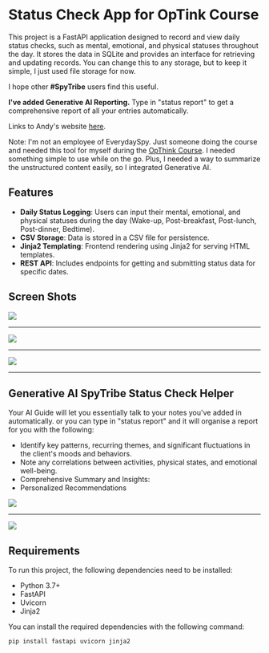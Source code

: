 # Status Check App for OpTink Course

This project is a FastAPI application designed to record and view daily status checks, such as mental, emotional, and physical statuses throughout the day. It stores the data in SQLite and provides an interface for retrieving and updating records. You can change this to any storage, but to keep it simple, I just used file storage for now.

I hope other **#SpyTribe** users find this useful.

**I've added Generative AI Reporting.** Type in "status report" to get a comprehensive report of all your entries automatically.

Links to Andy's website [here](https://everydayspy.com/about-andrew/ "here").

Note: I'm not an employee of EverydaySpy. Just someone doing the course and needed this tool for myself during the [OpThink Course](https://new.everydayspy.com/think2 "OpThink Course"). I needed something simple to use while on the go. Plus, I needed a way to summarize the unstructured content easily, so I integrated Generative AI.

## Features

- **Daily Status Logging**: Users can input their mental, emotional, and physical statuses during the day (Wake-up, Post-breakfast, Post-lunch, Post-dinner, Bedtime).
- **CSV Storage**: Data is stored in a CSV file for persistence.
- **Jinja2 Templating**: Frontend rendering using Jinja2 for serving HTML templates.
- **REST API**: Includes endpoints for getting and submitting status data for specific dates.

## Screen Shots

![](https://snipboard.io/eP8LRm.jpg)

------------

![](https://snipboard.io/VWZs2y.jpg)

------------

![](https://snipboard.io/CWU26a.jpg)

------------

## Generative AI SpyTribe Status Check Helper
Your AI Guide will let you essentially talk to your notes you've added in automatically.
or you can type in "status report" and it will organise a report for you with the following:
- Identify key patterns, recurring themes, and significant fluctuations in the client's moods and behaviors.
- Note any correlations between activities, physical states, and emotional well-being.
- Comprehensive Summary and Insights:
- Personalized Recommendations

![](https://snipboard.io/LHEBS6.jpg)

------------

![](https://snipboard.io/JiavnN.jpg)

## Requirements

To run this project, the following dependencies need to be installed:

- Python 3.7+
- FastAPI
- Uvicorn
- Jinja2

You can install the required dependencies with the following command:

```bash
pip install fastapi uvicorn jinja2
